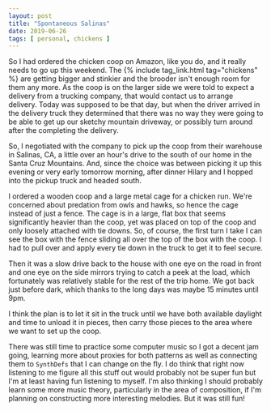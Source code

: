 ```yaml
---
layout: post
title: "Spontaneous Salinas"
date: 2019-06-26
tags: [ personal, chickens ]
---
```


So I had ordered the chicken coop on Amazon, like you do, and it really needs to go up this weekend. The
{% include tag_link.html tag="chickens" %} are getting bigger and stinkier and the brooder isn't enough room for them
any more. As the coop is on the larger side we were told to expect a delivery from a trucking company, that would
contact us to arrange delivery. Today was supposed to be that day, but when the driver arrived in the delivery truck
they determined that there was no way they were going to be able to get up our sketchy mountain driveway, or possibly
turn around after the completing the delivery.

So, I negotiated with the company to pick up the coop from their warehouse in Salinas, CA, a little over an hour's drive
to the south of our home in the Santa Cruz Mountains. And, since the choice was between picking it up this evening or
very early tomorrow morning, after dinner Hilary and I hopped into the pickup truck and headed south.

I ordered a wooden coop and a large metal cage for a chicken run. We're concerned about predation from owls and hawks,
so hence the cage instead of just a fence. The cage is in a large, flat box that seems significantly heavier than the
coop, yet was placed on top of the coop and only loosely attached with tie downs. So, of course, the first turn I take I
can see the box with the fence sliding all over the top of the box with the coop. I had to pull over and apply every tie
down in the truck to get it to feel secure.

Then it was a slow drive back to the house with one eye on the road in front and one eye on the side mirrors trying to
catch a peek at the load, which fortunately was relatively stable for the rest of the trip home. We got back just before
dark, which thanks to the long days was maybe 15 minutes until 9pm.

I think the plan is to let it sit in the truck until we have both available daylight and time to unload it in pieces,
then carry those pieces to the area where we want to set up the coop.

There was still time to practice some computer music so I got a decent jam going, learning more about proxies for both
patterns as well as connecting them to ```SynthDefs``` that I can change on the fly. I do think that right now listening
to me figure all this stuff out would probably not be super fun but I'm at least having fun listening to myself. I'm
also thinking I should probably learn some more music theory, particularly in the area of composition, if I'm planning
on constructing more interesting melodies. But it was still fun!

